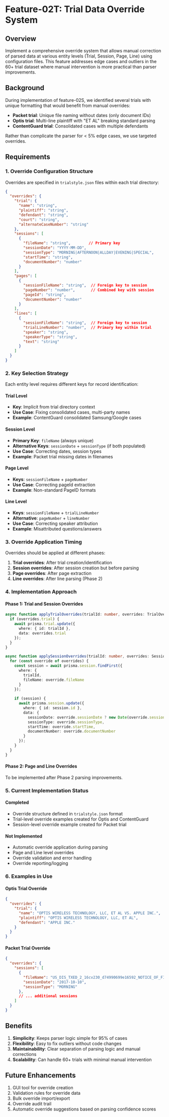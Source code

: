 # Feature-02T: Trial Data Override System

## Overview
Implement a comprehensive override system that allows manual correction of parsed data at various entity levels (Trial, Session, Page, Line) using configuration files. This feature addresses edge cases and outliers in the 60+ trial dataset where manual intervention is more practical than parser improvements.

## Background
During implementation of feature-02S, we identified several trials with unique formatting that would benefit from manual overrides:
- **Packet trial**: Unique file naming without dates (only document IDs)
- **Optis trial**: Multi-line plaintiff with "ET AL" breaking standard parsing
- **ContentGuard trial**: Consolidated cases with multiple defendants

Rather than complicate the parser for < 5% edge cases, we use targeted overrides.

## Requirements

### 1. Override Configuration Structure
Overrides are specified in `trialstyle.json` files within each trial directory:

```json
{
  "overrides": {
    "trial": {
      "name": "string",
      "plaintiff": "string", 
      "defendant": "string",
      "court": "string",
      "alternateCaseNumber": "string"
    },
    "sessions": [
      {
        "fileName": "string",        // Primary key
        "sessionDate": "YYYY-MM-DD",
        "sessionType": "MORNING|AFTERNOON|ALLDAY|EVENING|SPECIAL",
        "startTime": "string",
        "documentNumber": "number"
      }
    ],
    "pages": [
      {
        "sessionFileName": "string",  // Foreign key to session
        "pageNumber": "number",       // Combined key with session
        "pageId": "string",
        "documentNumber": "number"
      }
    ],
    "lines": [
      {
        "sessionFileName": "string",  // Foreign key to session
        "trialLineNumber": "number",  // Primary key within trial
        "speaker": "string",
        "speakerType": "string",
        "text": "string"
      }
    ]
  }
}
```

### 2. Key Selection Strategy

Each entity level requires different keys for record identification:

#### Trial Level
- **Key**: Implicit from trial directory context
- **Use Case**: Fixing consolidated cases, multi-party names
- **Example**: ContentGuard consolidated Samsung/Google cases

#### Session Level  
- **Primary Key**: `fileName` (always unique)
- **Alternative Keys**: `sessionDate` + `sessionType` (if both populated)
- **Use Case**: Correcting dates, session types
- **Example**: Packet trial missing dates in filenames

#### Page Level
- **Keys**: `sessionFileName` + `pageNumber`
- **Use Case**: Correcting pageId extraction
- **Example**: Non-standard PageID formats

#### Line Level
- **Keys**: `sessionFileName` + `trialLineNumber`  
- **Alternative**: `pageNumber` + `lineNumber`
- **Use Case**: Correcting speaker attribution
- **Example**: Misattributed questions/answers

### 3. Override Application Timing

Overrides should be applied at different phases:

1. **Trial overrides**: After trial creation/identification
2. **Session overrides**: After session creation but before parsing
3. **Page overrides**: After page extraction
4. **Line overrides**: After line parsing (Phase 2)

### 4. Implementation Approach

#### Phase 1: Trial and Session Overrides
```typescript
async function applyTrialOverrides(trialId: number, overrides: TrialOverrides) {
  if (overrides.trial) {
    await prisma.trial.update({
      where: { id: trialId },
      data: overrides.trial
    });
  }
}

async function applySessionOverrides(trialId: number, overrides: SessionOverrides[]) {
  for (const override of overrides) {
    const session = await prisma.session.findFirst({
      where: {
        trialId,
        fileName: override.fileName
      }
    });
    
    if (session) {
      await prisma.session.update({
        where: { id: session.id },
        data: {
          sessionDate: override.sessionDate ? new Date(override.sessionDate) : undefined,
          sessionType: override.sessionType,
          startTime: override.startTime,
          documentNumber: override.documentNumber
        }
      });
    }
  }
}
```

#### Phase 2: Page and Line Overrides
To be implemented after Phase 2 parsing improvements.

### 5. Current Implementation Status

#### Completed
- Override structure defined in `trialstyle.json` format
- Trial-level override examples created for Optis and ContentGuard
- Session-level override example created for Packet trial

#### Not Implemented
- Automatic override application during parsing
- Page and Line level overrides
- Override validation and error handling
- Override reporting/logging

### 6. Examples in Use

#### Optis Trial Override
```json
{
  "overrides": {
    "trial": {
      "name": "OPTIS WIRELESS TECHNOLOGY, LLC, ET AL VS. APPLE INC.",
      "plaintiff": "OPTIS WIRELESS TECHNOLOGY, LLC, ET AL",
      "defendant": "APPLE INC."
    }
  }
}
```

#### Packet Trial Override
```json
{
  "overrides": {
    "sessions": [
      {
        "fileName": "US_DIS_TXED_2_16cv230_d74990699e16592_NOTICE_OF_FILING_OF_OFFICIAL_TRANSCRIPT_of_Proceed.txt",
        "sessionDate": "2017-10-10",
        "sessionType": "MORNING"
      },
      // ... additional sessions
    ]
  }
}
```

## Benefits
1. **Simplicity**: Keeps parser logic simple for 95% of cases
2. **Flexibility**: Easy to fix outliers without code changes
3. **Maintainability**: Clear separation of parsing logic and manual corrections
4. **Scalability**: Can handle 60+ trials with minimal manual intervention

## Future Enhancements
1. GUI tool for override creation
2. Validation rules for override data
3. Bulk override import/export
4. Override audit trail
5. Automatic override suggestions based on parsing confidence scores